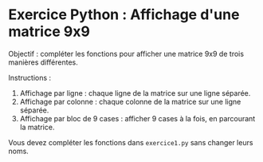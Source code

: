 # Exercice Python : Affichage d'une matrice 9x9

Objectif : compléter les fonctions pour afficher une matrice 9x9 de trois manières différentes.

Instructions :
1. Affichage par ligne : chaque ligne de la matrice sur une ligne séparée.
2. Affichage par colonne : chaque colonne de la matrice sur une ligne séparée.
3. Affichage par bloc de 9 cases : afficher 9 cases à la fois, en parcourant la matrice.

Vous devez compléter les fonctions dans `exercice1.py` sans changer leurs noms.

